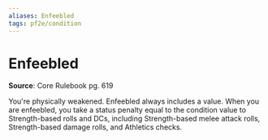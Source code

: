 ```yaml
---
aliases: Enfeebled
tags: pf2e/condition
---
```


# Enfeebled

**Source**: Core Rulebook pg. 619

You're physically weakened. Enfeebled always includes a value. When you are enfeebled, you take a status penalty equal to the condition value to Strength-based rolls and DCs, including Strength-based melee attack rolls, Strength-based damage rolls, and Athletics checks.
